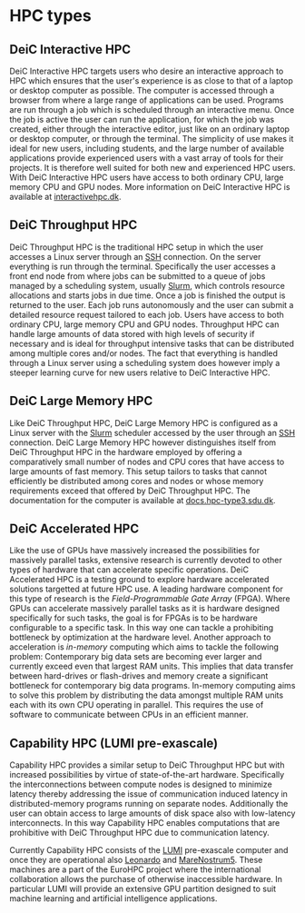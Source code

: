 # HPC types

## DeiC Interactive HPC
DeiC Interactive HPC targets users who desire an interactive approach to HPC which ensures that the user's experience is as close to that of a laptop or desktop computer as possible. The computer is accessed through a browser from where a large range of applications can be used. Programs are run through a job which is scheduled through an interactive menu. Once the job is active the user can run the application, for which the job was created, either through the interactive editor, just like on an ordinary laptop or desktop computer, or through the terminal. The simplicity of use makes it ideal for new users, including students, and the large number of available applications provide experienced users with a vast array of tools for their projects. It is therefore well suited for both new and experienced HPC users. With DeiC Interactive HPC users have access to both ordinary CPU, large memory CPU and GPU nodes. More information on DeiC Interactive HPC is available at [interactivehpc.dk](https://interactivehpc.dk/#/).

## DeiC Throughput HPC
DeiC Throughput HPC is the traditional HPC setup in which the user accesses a Linux server through an [SSH](https://www.ssh.com/academy/ssh) connection. On the server everything is run through the terminal. Specifically the user accesses a front end node from where jobs can be submitted to a queue of jobs managed by a scheduling system, usually [Slurm](https://slurm.schedmd.com/), which controls resource allocations and starts jobs in due time. Once a job is finished the output is returned to the user. Each job runs autonomously and the user can submit a detailed resource request tailored to each job. Users have access to both ordinary CPU, large memory CPU and GPU nodes. Throughput HPC can handle large amounts of data stored with high levels of security if necessary and is ideal for throughput intensive tasks that can be distributed among multiple cores and/or nodes. The fact that everything is handled through a Linux server using a scheduling system does however imply a steeper learning curve for new users relative to DeiC Interactive HPC.

## DeiC Large Memory HPC
Like DeiC Throughput HPC, DeiC Large Memory HPC is configured as a Linux server with the [Slurm](https://slurm.schedmd.com/) scheduler accessed by the user through an [SSH](https://www.ssh.com/academy/ssh) connection. DeiC Large Memory HPC however distinguishes itself from DeiC Throughput HPC in the hardware employed by offering a comparatively small number of nodes and CPU cores that have access to large amounts of fast memory. This setup tailors to tasks that cannot efficiently be distributed among cores and nodes or whose memory requirements exceed that offered by DeiC Throughput HPC. The documentation for the computer is available at [docs.hpc-type3.sdu.dk](https://docs.hpc-type3.sdu.dk/).

## DeiC Accelerated HPC
Like the use of GPUs have massively increased the possibilities for massively parallel tasks, extensive research is currently devoted to other types of hardware that can accelerate specific operations. DeiC Accelerated HPC is a testing ground to explore hardware accelerated solutions targetted at future HPC use. A leading hardware component for this type of research is the *Field-Programmable Gate Array* (FPGA). Where GPUs can accelerate massively parallel tasks as it is hardware designed specifically for such tasks, the goal is for FPGAs is to be hardware configurable to a specific task. In this way one can tackle a prohibiting bottleneck by optimization at the hardware level. Another approach to acceleration is *in-memory* computing which aims to tackle the following problem: Contemporary big data sets are becoming ever larger and currently exceed even that largest RAM units. This implies that data transfer between hard-drives or flash-drives and memory create a significant bottleneck for contemporary big data programs. In-memory computing aims to solve this problem by distributing the data amongst multiple RAM units each with its own CPU operating in parallel. This requires the use of software to communicate between CPUs in an efficient manner.

## Capability HPC (LUMI pre-exascale)
Capability HPC provides a similar setup to DeiC Throughput HPC but with increased possibilities by virtue of state-of-the-art hardware. Specifically the interconnections between compute nodes is designed to minimize latency thereby addressing the issue of communication induced latency in distributed-memory programs running on separate nodes. Additionally the user can obtain access to large amounts of disk space also with low-latency interconnects. In this way Capability HPC enables computations that are prohibitive with DeiC Throughput HPC due to communication latency.

Currently Capability HPC consists of the [LUMI](https://www.lumi-supercomputer.eu/) pre-exascale computer and once they are operational also [Leonardo](https://www.cineca.it/en/hot-topics/Leonardo-announce) and [MareNostrum5](https://www.bsc.es/). These machines are a part of the EuroHPC project where the international collaboration allows the purchase of otherwise inaccessible hardware. In particular LUMI will provide an extensive GPU partition designed to suit machine learning and artificial intelligence applications.